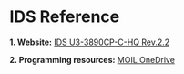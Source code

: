 # IDS Reference

**1. Website:** [IDS U3-3890CP-C-HQ Rev.2.2](https://en.ids-imaging.com/download-details/AB12694.html?os=linux&version=&bus=64&floatcalc=)

**2. Programming resources:** [MOIL OneDrive](https://mcut-my.sharepoint.com/:f:/g/personal/oilmcut_o365_mcut_edu_tw/Ep8yPmhHCRdIq_oomMwRWOsBLTxtHvwkGhH7EogwqBJtRw?e=LgooTv)